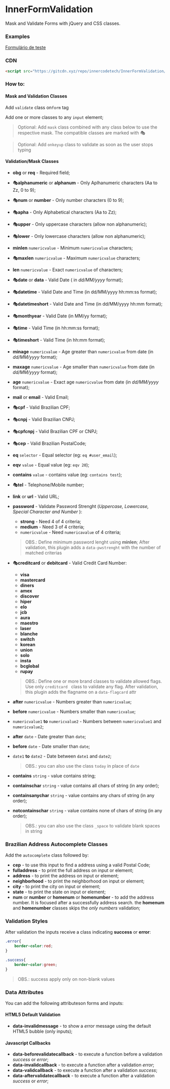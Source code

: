 # InnerFormValidation
Mask and Validate Forms with jQuery and CSS classes.



### Examples

[Formulário de teste]( https://innercodetech.github.io/InnerFormValidation/TestForm )

### CDN

```html
<script src="https://gitcdn.xyz/repo/innercodetech/InnerFormValidation/master/InnerFormValidation.js"></script>
```



### How to:

#### Mask and Validation Classes

Add  `validate` class on`form` tag

Add one or more classes to any `input` element;

> Optional: Add `mask` class combined with any class below to use the respective mask. The compatible classes are marked with 🎭

>Optional: Add `onkeyup` class to validate as soon as the user stops typing
>
#### Validation/Mask Classes

- **obg** or **req** - Required field;
  
- 🎭**alphanumeric** or **alphanum** - Only Aplhanumeric characters (Aa to Zz, 0 to 9);

- 🎭**num** or **number** - Only number characters (0 to 9);
  
- 🎭**apha** - Only Alphabetical characters (Aa to Zz);
  
- 🎭**upper** - Only uppercase characters (allow non alphanumeric);
  
- 🎭**lower** - Only lowercase characters (allow non alphanumeric);
  
- **minlen** `numericvalue` - Minimum `numericvalue` characters;

- 🎭**maxlen** `numericvalue` - Maximum `numericvalue` characters;

- **len** `numericvalue` - Exact `numericvalue` of characters;

- 🎭**date** or **data** - Valid Date  ( in *dd/MM/yyyy* format);

- 🎭**datetime** - Valid Date and Time (in dd/MM/yyyy hh:mm:ss format);

- 🎭**datetimeshort** - Valid Date and Time (in dd/MM/yyyy hh:mm format);

- 🎭**monthyear** - Valid Date (in MM/yy format);

- 🎭**time** - Valid Time (in hh:mm:ss format);

- 🎭**timeshort** - Valid Time (in hh:mm format);

- **minage** `numericvalue` - Age greater than `numericvalue`  from date (in *dd/MM/yyyy* format);

- **maxage** `numericvalue` - Age smaller than `numericvalue`  from date (in *dd/MM/yyyy* format);

- **age** `numericvalue` - Exact age `numericvalue`  from date (in *dd/MM/yyyy* format);

- **mail** or **email** - Valid Email;

- 🎭**cpf** - Valid  Brazilian CPF;

- 🎭**cnpj** - Valid Brazilian CNPJ;

- 🎭**cpfcnpj** - Valid Brazilian CPF or CNPJ;

- 🎭**cep** - Valid  Brazilian PostalCode;

- **eq** `selector` - Equal selector (eg: `eq #user_email`);

-  **eqv** `value` - Equal value (eg: `eqv 20`);

-  **contains** `value` - contains value (eg: `contains test`);
	
-  🎭**tel** - Telephone/Mobile number;

-  **link** or **url** - Valid URL;

- **password** - Validate Password Strenght (*Uppercase, Lowercase, Special Character and Number* ):

  - **strong** - Need 4 of 4 criteria;
  - **medium** - Need 3 of 4 criteria;
  - `numericvalue` - Need `numericavalue` of 4 criteria;

  > OBS.: Define minimum password lenght using **minlen**; After validation, this plugin adds a `data-pwstrenght` with the number of matched criterias

- 🎭**creditcard** or **debitcard** - Valid Credit Card Number:

  - **visa** 
  - **mastercard**
  - **diners**
  - **amex**
  - **discover**
  - **hiper**
  - **elo**
  - **jcb**
  - **aura**
  - **maestro**
  - **laser**
  - **blanche**
  - **switch**
  - **korean**
  - **union**
  - **solo**
  - **insta**
  - **bcglobal**
  - **rupay**
  
  > OBS.: Define one or more brand classes to validate allowed flags. Use only  `creditcard ` class to validate any flag. After validation, this plugin adds the flagname on a `data-flagcard` attr
  
- **after** `numericvalue` - Numbers greater than `numericvalue`;

- **before** `numericvalue` - Numbers smaller than `numericvalue`;

- `numericvalue1` **to** `numericvalue2` - Numbers between `numericvalue1` and `numericvalue2`;

- **after** `date` - Date greater than `date`;

- **before** `date` - Date smaller than `date`;

- `date1` **to** `date2` - Date between `date1` and `date2`;

  > OBS.: you can also use the class `today` in place of `date`


- **contains** `string` - value contains string;

- **containschar** `string` - value contains all chars of string (in any order);

- **containsanychar** `string` - value contains any chars of string (in any order);

- **notcontainschar** `string` - value contains none of chars of string (in any order);

  >  OBS.: you can also use the class `_space` to validate blank spaces in string






### Brazilian Address Autocomplete Classes

Add the  `autocomplete` class followed by:

 - **cep** - to use this input to find a address using a valid Postal Code;
 - **fulladdress** - to print the full address on input or element;
 - **address** - to print the address on input or element;
 - **neighborhood** - to print the neighborhood on input or element;
 - **city** - to print the city on input or element;
 - **state** - to print the state on input or element;
 - **num** or **number** or **homenum** or **homenumber** - to add the address number. It is focused after a successfully address search. the **homenum** and **homenumber** classes skips the *only numbers* validation;

### Validation Styles

After validation the inputs receive a class indicating **success** or **error**:

```css
.error{
    border-color:red;
}

.success{
    border-color:green;
}
```

> OBS.: success apply only on non-blank values



### Data Attributes

You can add the following attributeson forms and inputs:

#### HTML5 Default Validation

- **data-invalidmessage** - to show a *error* message using the default HTML5 bubble (only inputs);

#### Javascript Callbacks

- **data-beforevalidatecallback** - to execute a function before a validation *success* or *error*;
- **data-invalidcallback** - to execute a function  after a validation *error*;
- **data-validcallback** - to execute a function  after a validation *success*;
- **data-aftervalidatecallback** - to execute a function  after a validation *success* or *error*;

 

